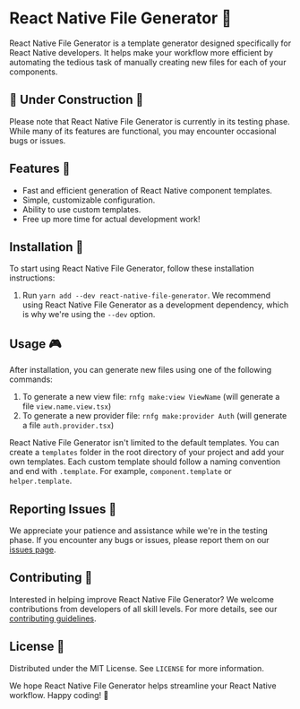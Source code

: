 # React Native File Generator 🥟
React Native File Generator is a template generator designed specifically for React Native developers. It helps make your workflow more efficient by automating the tedious task of manually creating new files for each of your components.

## 🚧 Under Construction 🚧
Please note that React Native File Generator is currently in its testing phase. While many of its features are functional, you may encounter occasional bugs or issues.

## Features 🚀
* Fast and efficient generation of React Native component templates.
* Simple, customizable configuration.
* Ability to use custom templates.
* Free up more time for actual development work!

## Installation 💾
To start using React Native File Generator, follow these installation instructions:

1. Run `yarn add --dev react-native-file-generator`. We recommend using React Native File Generator as a development dependency, which is why we're using the `--dev` option.

## Usage 🎮
After installation, you can generate new files using one of the following commands:

1. To generate a new view file: `rnfg make:view ViewName` (will generate a file `view.name.view.tsx`)
2. To generate a new provider file: `rnfg make:provider Auth` (will generate a file `auth.provider.tsx`)

React Native File Generator isn't limited to the default templates. You can create a `templates` folder in the root directory of your project and add your own templates. Each custom template should follow a naming convention and end with `.template`. For example, `component.template` or `helper.template`.

## Reporting Issues 🐛
We appreciate your patience and assistance while we're in the testing phase. If you encounter any bugs or issues, please report them on our [issues page](url_to_your_project_issues_page).

## Contributing 💪
Interested in helping improve React Native File Generator? We welcome contributions from developers of all skill levels. For more details, see our [contributing guidelines](url_to_your_contributing_guidelines_page).

## License 📄
Distributed under the MIT License. See `LICENSE` for more information.

We hope React Native File Generator helps streamline your React Native workflow. Happy coding! 🎉